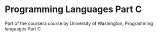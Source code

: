 # Programming Languages Part C

Part of the coursera course by University of Washington, Programming languages Part C